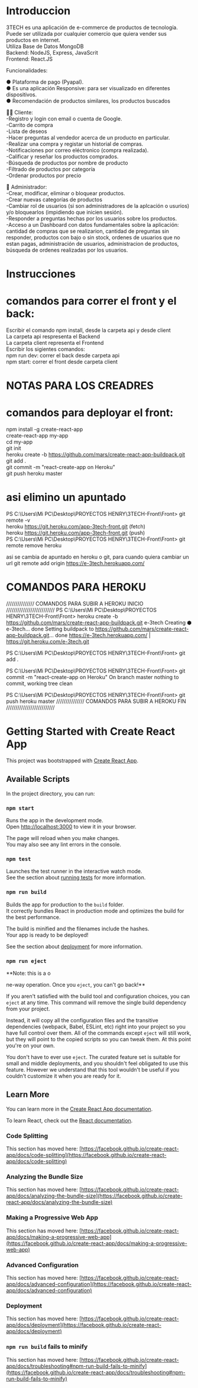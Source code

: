 # Introduccion
3TECH es una aplicación de e-commerce de productos de tecnología.<br/>
Puede ser utilizada por cualquier comercio que quiera vender sus productos en internet.<br/>
Utiliza Base de Datos MongoDB<br/>
Backend: NodeJS, Express, JavaScrit<br/>
Frontend: React.JS<br/>

Funcionalidades:<br/>

● Plataforma de pago (Pyapal).<br/>
● Es una aplicación Responsive: para ser visualizado en diferentes dispositivos.<br/>
● Recomendación de productos similares, los productos buscados<br/>

👨🏽 Cliente:<br/>
-Registro y login con email o cuenta de Google.<br/>
-Carrito de compra<br/>
-Lista de deseos<br/>
-Hacer preguntas al vendedor acerca de un producto en particular.<br/>
-Realizar una compra y registar un historial de compras.<br/>
-Notificaciones por correo eléctronico (compra realizada).<br/>
-Calificar y reseñar los productos comprados.<br/>
-Búsqueda de productos por nombre de producto<br/>
-Filtrado de productos por categoría<br/>
-Ordenar productos por precio<br/>

🎩 Administrador:<br/>
-Crear, modificar, eliminar o bloquear productos.<br/>
-Crear nuevas categorías de productos<br/>
-Cambiar rol de usuarios (si son administradores de la aplcación o usurios) y/o bloquearlos (impidiendo que inicien sesión).<br/>
-Responder a preguntas hechas por los usuarios sobre los productos.<br/>
-Acceso a un Dashboard con datos fundamentales sobre la aplicación: cantidad de compras que se realizarion, cantidad de preguntas sin responder, productos con bajo o sin stock, ordenes de usuarios que no estan pagas, administración de usuarios, administracion de productos, búsqueda de ordenes realizadas por los usuarios.<br/>


# Instrucciones<br/>


# comandos para correr el front y el back:<br/>
Escribir el comando npm install, desde la carpeta api y desde client<br/>
La carpeta api respresenta el Backend<br/>
La carpeta client representa el Frontend<br/>
Escribir los sigientes comandos:<br/>
npm run dev:  correr el back desde carpeta api<br/>
npm start:  correr el front desde carpeta client<br/>





# NOTAS PARA LOS CREADRES<br/>
# comandos para deployar el front:<br/>
npm install -g create-react-app<br/>
create-react-app my-app<br/>
cd my-app<br/>
git init<br/>
heroku create -b https://github.com/mars/create-react-app-buildpack.git<br/>
git add .<br/>
git commit -m "react-create-app on Heroku"<br/>
git push heroku master<br/>


# asi elimino un apuntado
PS C:\Users\Mi PC\Desktop\PROYECTOS HENRY\3TECH-Front\Front> git remote -v<br/>
heroku  https://git.heroku.com/app-3tech-front.git (fetch)<br/>
heroku  https://git.heroku.com/app-3tech-front.git (push)<br/>
PS C:\Users\Mi PC\Desktop\PROYECTOS HENRY\3TECH-Front\Front> git remote remove heroku<br/>


asi se cambia de apuntado en heroku o git, para cuando quiera cambiar un url
git remote add origin https://e-3tech.herokuapp.com/
 # COMANDOS PARA HEROKU
///////////////  COMANDOS PARA SUBIR A HEROKU INICIO  //////////////////////////
PS C:\Users\Mi PC\Desktop\PROYECTOS HENRY\3TECH-Front\Front> heroku create -b https://github.com/mars/create-react-app-buildpack.git e-3tech
Creating ⬢ e-3tech... done
Setting buildpack to https://github.com/mars/create-react-app-buildpack.git... done
https://e-3tech.herokuapp.com/ | https://git.heroku.com/e-3tech.git

PS C:\Users\Mi PC\Desktop\PROYECTOS HENRY\3TECH-Front\Front> git add .    

PS C:\Users\Mi PC\Desktop\PROYECTOS HENRY\3TECH-Front\Front> git commit -m "react-create-app on Heroku"
On branch master
nothing to commit, working tree clean

PS C:\Users\Mi PC\Desktop\PROYECTOS HENRY\3TECH-Front\Front> git push heroku master
///////////////  COMANDOS PARA SUBIR A HEROKU FIN  //////////////////////////
# Getting Started with Create React App

This project was bootstrapped with [Create React App](https://github.com/facebook/create-react-app).

## Available Scripts

In the project directory, you can run:

### `npm start`

Runs the app in the development mode.\
Open [http://localhost:3000](http://localhost:3000) to view it in your browser.

The page will reload when you make changes.\
You may also see any lint errors in the console.

### `npm test`

Launches the test runner in the interactive watch mode.\
See the section about [running tests](https://facebook.github.io/create-react-app/docs/running-tests) for more information.

### `npm run build`

Builds the app for production to the `build` folder.\
It correctly bundles React in production mode and optimizes the build for the best performance.

The build is minified and the filenames include the hashes.\
Your app is ready to be deployed!

See the section about [deployment](https://facebook.github.io/create-react-app/docs/deployment) for more information.

### `npm run eject`

**Note: this is a o










ne-way operation. Once you `eject`, you can't go back!**

If you aren't satisfied with the build tool and configuration choices, you can `eject` at any time. This command will remove the single build dependency from your project.

Instead, it will copy all the configuration files and the transitive dependencies (webpack, Babel, ESLint, etc) right into your project so you have full control over them. All of the commands except `eject` will still work, but they will point to the copied scripts so you can tweak them. At this point you're on your own.

You don't have to ever use `eject`. The curated feature set is suitable for small and middle deployments, and you shouldn't feel obligated to use this feature. However we understand that this tool wouldn't be useful if you couldn't customize it when you are ready for it.

## Learn More

You can learn more in the [Create React App documentation](https://facebook.github.io/create-react-app/docs/getting-started).

To learn React, check out the [React documentation](https://reactjs.org/).

### Code Splitting

This section has moved here: [https://facebook.github.io/create-react-app/docs/code-splitting](https://facebook.github.io/create-react-app/docs/code-splitting)

### Analyzing the Bundle Size

This section has moved here: [https://facebook.github.io/create-react-app/docs/analyzing-the-bundle-size](https://facebook.github.io/create-react-app/docs/analyzing-the-bundle-size)

### Making a Progressive Web App

This section has moved here: [https://facebook.github.io/create-react-app/docs/making-a-progressive-web-app](https://facebook.github.io/create-react-app/docs/making-a-progressive-web-app)

### Advanced Configuration

This section has moved here: [https://facebook.github.io/create-react-app/docs/advanced-configuration](https://facebook.github.io/create-react-app/docs/advanced-configuration)

### Deployment

This section has moved here: [https://facebook.github.io/create-react-app/docs/deployment](https://facebook.github.io/create-react-app/docs/deployment)

### `npm run build` fails to minify

This section has moved here: [https://facebook.github.io/create-react-app/docs/troubleshooting#npm-run-build-fails-to-minify](https://facebook.github.io/create-react-app/docs/troubleshooting#npm-run-build-fails-to-minify)

